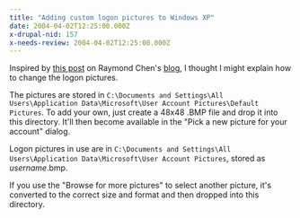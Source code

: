 ```yaml
---
title: "Adding custom logon pictures to Windows XP"
date: 2004-04-02T12:25:00.000Z
x-drupal-nid: 157
x-needs-review: 2004-04-02T12:25:00.000Z
---
```

Inspired by [this post](http://blogs.msdn.com/oldnewthing/archive/2004/04/01/105582.aspx) on Raymond Chen's [blog](http://blogs.msdn.com/oldnewthing/), I thought I might explain how to change the logon pictures.

The pictures are stored in `C:\Documents and Settings\All Users\Application Data\Microsoft\User Account Pictures\Default Pictures`. To add your own, just create a 48x48 .BMP file and drop it into this directory. It'll then become available in the "Pick a new picture for your account" dialog.

Logon pictures in use are in `C:\Documents and Settings\All Users\Application Data\Microsoft\User Account Pictures`, stored as _username_.bmp.

If you use the "Browse for more pictures" to select another picture, it's converted to the correct size and format and then dropped into this directory.
